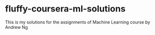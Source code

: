 # fluffy-coursera-ml-solutions
This is my solutions for the assignments of Machine Learning course by Andrew Ng
